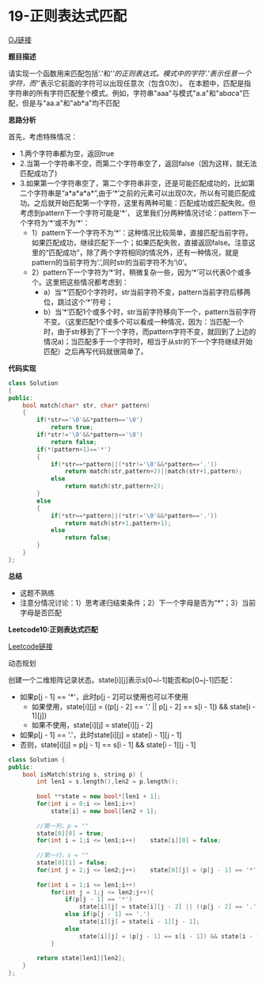 # 19-正则表达式匹配

[OJ链接](https://www.nowcoder.com/practice/623a5ac0ea5b4e5f95552655361ae0a8?tpId=13&tqId=11203&tPage=1&rp=1&ru=/ta/coding-interviews&qru=/ta/coding-interviews/question-ranking)

**题目描述**

请实现一个函数用来匹配包括'.'和'*'的正则表达式。模式中的字符'.'表示任意一个字符，而'*'表示它前面的字符可以出现任意次（包含0次）。 在本题中，匹配是指字符串的所有字符匹配整个模式。例如，字符串"aaa"与模式"a.a"和"ab*ac*a"匹配，但是与"aa.a"和"ab*a"均不匹配

**思路分析**

首先，考虑特殊情况：
* 1.两个字符串都为空，返回true
* 2.当第一个字符串不空，而第二个字符串空了，返回false（因为这样，就无法匹配成功了)
* 3.如果第一个字符串空了，第二个字符串非空，还是可能匹配成功的，比如第二个字符串是“a\*a\*a\*a\*”,由于‘\*’之前的元素可以出现0次，所以有可能匹配成功。之后就开始匹配第一个字符，这里有两种可能：匹配成功或匹配失败。但考虑到pattern下一个字符可能是‘\*’， 这里我们分两种情况讨论：pattern下一个字符为‘\*’或不为‘\*’：
    * 1）pattern下一个字符不为‘\*’：这种情况比较简单，直接匹配当前字符。如果匹配成功，继续匹配下一个；如果匹配失败，直接返回false。注意这里的“匹配成功”，除了两个字符相同的情况外，还有一种情况，就是pattern的当前字符为‘\.’,同时str的当前字符不为‘\0’。
    * 2）pattern下一个字符为‘\*’时，稍微复杂一些，因为‘\*’可以代表0个或多个。这里把这些情况都考虑到：
        - a）当‘\*’匹配0个字符时，str当前字符不变，pattern当前字符后移两位，跳过这个‘\*’符号；
        - b）当‘\*’匹配1个或多个时，str当前字符移向下一个，pattern当前字符不变。（这里匹配1个或多个可以看成一种情况，因为：当匹配一个时，由于str移到了下一个字符，而pattern字符不变，就回到了上边的情况a)；当匹配多于一个字符时，相当于从str的下一个字符继续开始匹配）之后再写代码就很简单了。

**代码实现**

```c++
class Solution
{
public:
    bool match(char* str, char* pattern)
    {
        if(*str=='\0'&&*pattern=='\0')
            return true;
        if(*str!='\0'&&*pattern=='\0')
            return false;
        if(*(pattern+1)=='*')
        {
            if(*str==*pattern||(*str!='\0'&&*pattern=='.'))
                return match(str,pattern+2)||match(str+1,pattern);
            else
                return match(str,pattern+2);
        }
        else
        {
            if(*str==*pattern||(*str!='\0'&&*pattern=='.'))
                return match(str+1,pattern+1);
            else
                return false;
        }
    }
};
```

**总结**

* 这题不熟练
* 注意分情况讨论：1）思考递归结束条件；2）下一个字母是否为“\*”；3）当前字母是否匹配


**Leetcode10:正则表达式匹配**

[Leetcode链接](https://www.nowcoder.com/practice/623a5ac0ea5b4e5f95552655361ae0a8?tpId=13&tqId=11203&tPage=1&rp=1&ru=/ta/coding-interviews&qru=/ta/coding-interviews/question-ranking)

动态规划

创建一个二维矩阵记录状态。state[i][j]表示s[0~i-1]能否和p[0~j-1]匹配：

* 如果p[j - 1] == '*'，此时p[j - 2]可以使用也可以不使用
    - 如果使用，state[i][j] = ((p[j - 2] == '.' || p[j - 2] == s[i - 1]) && state[i - 1][j])
    - 如果不使用，state[i][j] = state[i][j - 2]
* 如果p[j - 1] == '.'，此时state[i][j] = state[i - 1][j - 1]
* 否则，state[i][j] = p[j - 1] == s[i - 1] && state[i - 1][j - 1]

```c++
class Solution {
public:
    bool isMatch(string s, string p) {
        int len1 = s.length(),len2 = p.length();
        
        bool **state = new bool*[len1 + 1];
        for(int i = 0;i <= len1;i++)
            state[i] = new bool[len2 + 1];
        
        //第一列，p = ""
        state[0][0] = true;
        for(int i = 1;i <= len1;i++)    state[i][0] = false;
        
        //第一行，s = ""
        state[0][1] = false;
        for(int j = 2;j <= len2;j++)    state[0][j] = (p[j - 1] == '*') ? (state[0][j - 2]) : false;
        
        for(int i = 1;i <= len1;i++)
            for(int j = 1;j <= len2;j++){
                if(p[j - 1] == '*')
                    state[i][j] = state[i][j - 2] || ((p[j - 2] == '.' || p[j - 2] == s[i - 1]) && state[i - 1][j]);
                else if(p[j - 1] == '.')
                    state[i][j] = state[i - 1][j - 1];
                else
                    state[i][j] = (p[j - 1] == s[i - 1]) && state[i - 1][j - 1];
            }
        
        return state[len1][len2];
    }
};
```
